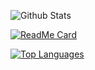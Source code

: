<!-- [![Header](https://raw.githubusercontent.com/MartinHeinz/<OWNER>/<OWNER>/readme_header.png "Header")](https://some-url.dev/)

### Hi there 👋

<!--
**Professor-Paradox/Professor-Paradox** is a ✨ _special_ ✨ repository because its `README.md` (this file) appears on your GitHub profile.

Here are some ideas to get you started:

- 🔭 I’m currently working on ...
- 🌱 I’m currently learning ...
- 👯 I’m looking to collaborate on ...
- 🤔 I’m looking for help with ...
- 💬 Ask me about ...
- 📫 How to reach me: ...
- 😄 Pronouns: ...
- ⚡ Fun fact: ...

<!-- <img src="https://raw.githubusercontent.com/<OWNER>/<OWNER>/master/<GIF_NAME>.gif" width="30px"> -->
<!-- <img align="center" src="https://github-readme-stats.vercel.app/api/<CARD_TYPE>/?username=<USERNAME>&theme=<THEME_NAME>" /> -->

<!-- [![Github Stats](https://github-readme-stats.vercel.app/api?username=Professor-Paradox)](https://github.com/Professor-Paradox/github-readme-stats) -->

![Github Stats](https://github-readme-stats.vercel.app/api?username=Professor-Paradox&show_icons=true&theme=dark)

[![ReadMe Card](https://github-readme-stats.vercel.app/api/pin/?username=Professor-Paradox&repo=LearningProgramming&show_owner=true&card_width=480&langs_count=2)](https://github.com/Professor-Paradox/LearningProgramming)

[![Top Languages](https://github-readme-stats.vercel.app/api/top-langs/?username=Professor-Paradox&compact=true)](https://github.com/Professor-Paradox/)
